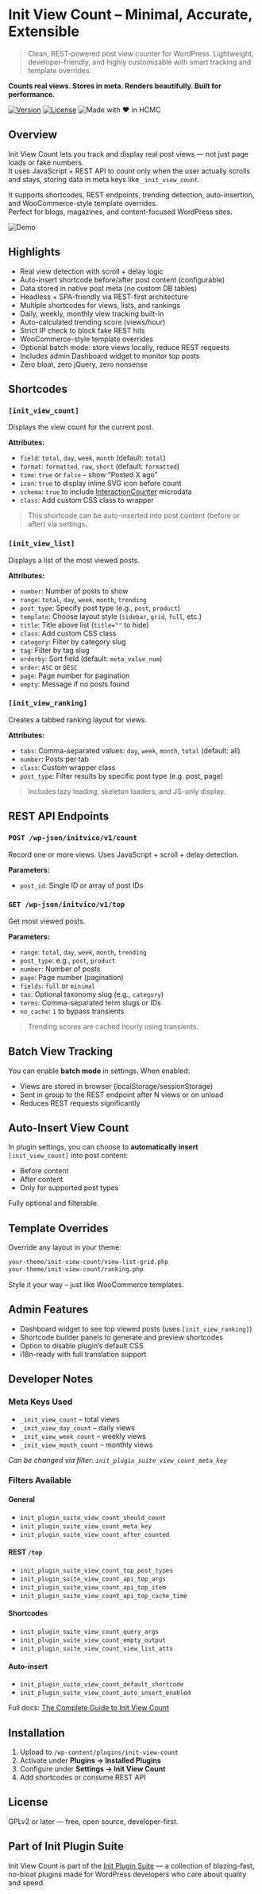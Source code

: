 # Init View Count – Minimal, Accurate, Extensible

> Clean, REST-powered post view counter for WordPress. Lightweight, developer-friendly, and highly customizable with smart tracking and template overrides.

**Counts real views. Stores in meta. Renders beautifully. Built for performance.**

[![Version](https://img.shields.io/badge/stable-v1.13-blue.svg)](https://wordpress.org/plugins/init-view-count/)
[![License](https://img.shields.io/badge/license-GPLv2-blue.svg)](https://www.gnu.org/licenses/gpl-2.0.html)
![Made with ❤️ in HCMC](https://img.shields.io/badge/Made%20with-%E2%9D%A4%EF%B8%8F%20in%20HCMC-blue)

## Overview

Init View Count lets you track and display real post views — not just page loads or fake numbers.  
It uses JavaScript + REST API to count only when the user actually scrolls and stays, storing data in meta keys like `_init_view_count`.

It supports shortcodes, REST endpoints, trending detection, auto-insertion, and WooCommerce-style template overrides.  
Perfect for blogs, magazines, and content-focused WordPress sites.

![Demo](https://inithtml.com/wp-content/uploads/2025/06/Init-View-Count-Ranking-Demo.gif)

## Highlights

- Real view detection with scroll + delay logic
- Auto-insert shortcode before/after post content (configurable)
- Data stored in native post meta (no custom DB tables)
- Headless + SPA-friendly via REST-first architecture
- Multiple shortcodes for views, lists, and rankings
- Daily, weekly, monthly view tracking built-in
- Auto-calculated trending score (views/hour)
- Strict IP check to block fake REST hits
- WooCommerce-style template overrides
- Optional batch mode: store views locally, reduce REST requests
- Includes admin Dashboard widget to monitor top posts
- Zero bloat, zero jQuery, zero nonsense

## Shortcodes

### `[init_view_count]`

Displays the view count for the current post.

**Attributes:**

- `field`: `total`, `day`, `week`, `month` (default: `total`)
- `format`: `formatted`, `raw`, `short` (default: `formatted`)
- `time`: `true` or `false` – show “Posted X ago”
- `icon`: `true` to display inline SVG icon before count
- `schema`: `true` to include [InteractionCounter](https://schema.org/InteractionCounter) microdata
- `class`: Add custom CSS class to wrapper

> This shortcode can be auto-inserted into post content (before or after) via settings.

### `[init_view_list]`

Displays a list of the most viewed posts.

**Attributes:**

- `number`: Number of posts to show
- `range`: `total`, `day`, `week`, `month`, `trending`
- `post_type`: Specify post type (e.g., `post`, `product`)
- `template`: Choose layout style (`sidebar`, `grid`, `full`, etc.)
- `title`: Title above list (`title=""` to hide)
- `class`: Add custom CSS class
- `category`: Filter by category slug
- `tag`: Filter by tag slug
- `orderby`: Sort field (default: `meta_value_num`)
- `order`: `ASC` or `DESC`
- `page`: Page number for pagination
- `empty`: Message if no posts found

### `[init_view_ranking]`

Creates a tabbed ranking layout for views.

**Attributes:**

- `tabs`: Comma-separated values: `day`, `week`, `month`, `total` (default: all)
- `number`: Posts per tab
- `class`: Custom wrapper class
- `post_type`: Filter results by specific post type (e.g. post, page)

> Includes lazy loading, skeleton loaders, and JS-only display.

## REST API Endpoints

### `POST /wp-json/initvico/v1/count`

Record one or more views. Uses JavaScript + scroll + delay detection.

**Parameters:**

- `post_id`: Single ID or array of post IDs

### `GET /wp-json/initvico/v1/top`

Get most viewed posts.

**Parameters:**

- `range`: `total`, `day`, `week`, `month`, `trending`
- `post_type`: e.g., `post`, `product`
- `number`: Number of posts
- `page`: Page number (pagination)
- `fields`: `full` or `minimal`
- `tax`: Optional taxonomy slug (e.g., `category`)
- `terms`: Comma-separated term slugs or IDs
- `no_cache`: `1` to bypass transients

> Trending scores are cached hourly using transients.

## Batch View Tracking

You can enable **batch mode** in settings. When enabled:

- Views are stored in browser (localStorage/sessionStorage)
- Sent in group to the REST endpoint after N views or on unload
- Reduces REST requests significantly

## Auto-Insert View Count

In plugin settings, you can choose to **automatically insert** `[init_view_count]` into post content:

- Before content
- After content
- Only for supported post types

Fully optional and filterable.

## Template Overrides

Override any layout in your theme:

```bash
your-theme/init-view-count/view-list-grid.php
your-theme/init-view-count/ranking.php
```

Style it your way – just like WooCommerce templates.

## Admin Features

- Dashboard widget to see top viewed posts (uses `[init_view_ranking]`)
- Shortcode builder panels to generate and preview shortcodes
- Option to disable plugin’s default CSS
- i18n-ready with full translation support

## Developer Notes

### Meta Keys Used

- `_init_view_count` – total views
- `_init_view_day_count` – daily views
- `_init_view_week_count` – weekly views
- `_init_view_month_count` – monthly views

*Can be changed via filter: `init_plugin_suite_view_count_meta_key`*

### Filters Available

#### General

- `init_plugin_suite_view_count_should_count`
- `init_plugin_suite_view_count_meta_key`
- `init_plugin_suite_view_count_after_counted`

#### REST `/top`

- `init_plugin_suite_view_count_top_post_types`
- `init_plugin_suite_view_count_api_top_args`
- `init_plugin_suite_view_count_api_top_item`
- `init_plugin_suite_view_count_api_top_cache_time`

#### Shortcodes

- `init_plugin_suite_view_count_query_args`
- `init_plugin_suite_view_count_empty_output`
- `init_plugin_suite_view_count_view_list_atts`

#### Auto-insert

- `init_plugin_suite_view_count_default_shortcode`
- `init_plugin_suite_view_count_auto_insert_enabled`

Full docs: [The Complete Guide to Init View Count](https://en.inithtml.com/series/the-complete-guide-to-init-view-count/)

## Installation

1. Upload to `/wp-content/plugins/init-view-count`
2. Activate under **Plugins → Installed Plugins**
3. Configure under **Settings → Init View Count**
4. Add shortcodes or consume REST API

## License

GPLv2 or later — free, open source, developer-first.

## Part of Init Plugin Suite

Init View Count is part of the [Init Plugin Suite](https://en.inithtml.com/init-plugin-suite-minimalist-powerful-and-free-wordpress-plugins/) —  a collection of blazing-fast, no-bloat plugins made for WordPress developers who care about quality and speed.
